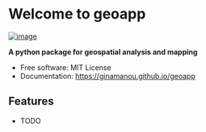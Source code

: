 # Welcome to geoapp


[![image](https://img.shields.io/pypi/v/geoapp.svg)](https://pypi.python.org/pypi/geoapp)


**A python package for geospatial analysis and mapping**


-   Free software: MIT License
-   Documentation: <https://ginamanou.github.io/geoapp>


## Features

-   TODO
